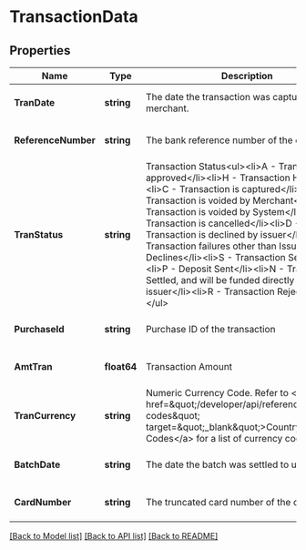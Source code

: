 # TransactionData

## Properties
Name | Type | Description | Notes
------------ | ------------- | ------------- | -------------
**TranDate** | **string** | The date the transaction was captured by the merchant. | [optional] [default to null]
**ReferenceNumber** | **string** | The bank reference number of the deposit. | [optional] [default to null]
**TranStatus** | **string** | Transaction Status&lt;ul&gt;&lt;li&gt;A - Transaction is approved&lt;/li&gt;&lt;li&gt;H - Transaction Held&lt;/li&gt;&lt;li&gt;C - Transaction is captured&lt;/li&gt;&lt;li&gt;V - Transaction is voided by Merchant&lt;/li&gt;&lt;li&gt;v - Transaction is voided by System&lt;/li&gt;&lt;li&gt;K - Transaction is cancelled&lt;/li&gt;&lt;li&gt;D - Transaction is declined by issuer&lt;/li&gt;&lt;li&gt;F - Transaction failures other than Issuer Declines&lt;/li&gt;&lt;li&gt;S - Transaction Settled&lt;/li&gt;&lt;li&gt;P - Deposit Sent&lt;/li&gt;&lt;li&gt;N - Transaction Settled, and will be funded directly by issuer&lt;/li&gt;&lt;li&gt;R - Transaction Rejected&lt;/li&gt;&lt;/ul&gt; | [optional] [default to null]
**PurchaseId** | **string** | Purchase ID of the transaction | [optional] [default to null]
**AmtTran** | **float64** | Transaction Amount | [optional] [default to null]
**TranCurrency** | **string** | Numeric Currency Code. Refer to &lt;a href&#x3D;\&quot;/developer/api/reference#country-codes\&quot; target&#x3D;\&quot;_blank\&quot;&gt;Country Codes&lt;/a&gt; for a list of currency codes. | [optional] [default to null]
**BatchDate** | **string** | The date the batch was settled to us. | [optional] [default to null]
**CardNumber** | **string** | The truncated card number of the dispute. | [optional] [default to null]

[[Back to Model list]](../README.md#documentation-for-models) [[Back to API list]](../README.md#documentation-for-api-endpoints) [[Back to README]](../README.md)

